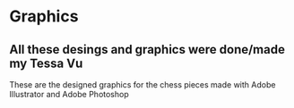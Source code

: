 # Graphics
## All these desings and graphics were done/made my Tessa Vu

These are the designed graphics for the chess pieces made with Adobe Illustrator and Adobe Photoshop
